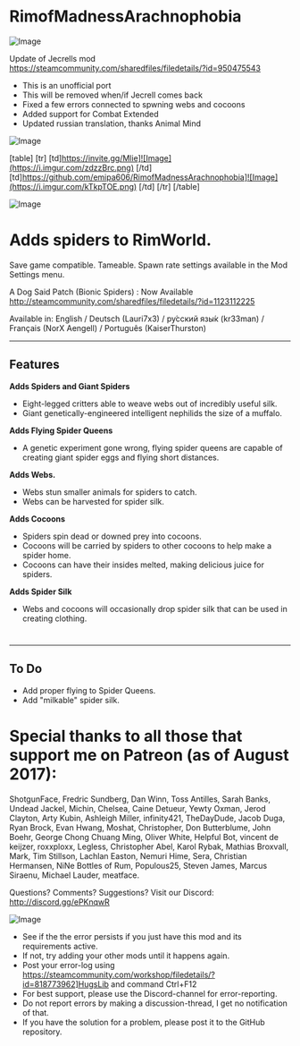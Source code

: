 # RimofMadnessArachnophobia

![Image](https://i.imgur.com/WAEzk68.png)

Update of Jecrells mod
https://steamcommunity.com/sharedfiles/filedetails/?id=950475543

- This is an unofficial port
- This will be removed when/if Jecrell comes back
- Fixed a few errors connected to spwning webs and cocoons
- Added support for Combat Extended
- Updated russian translation, thanks Animal Mind 

![Image](https://i.imgur.com/7Gzt3Rg.png)


[table]
	[tr]
		[td]https://invite.gg/Mlie]![Image](https://i.imgur.com/zdzzBrc.png)
[/td]
		[td]https://github.com/emipa606/RimofMadnessArachnophobia]![Image](https://i.imgur.com/kTkpTOE.png)
[/td]
	[/tr]
[/table]
	
![Image](https://i.imgur.com/NOW7jU1.png)


#   Adds spiders to RimWorld.

Save game compatible.
Tameable.
Spawn rate settings available in the Mod Settings menu.

A Dog Said Patch (Bionic Spiders) : Now Available
http://steamcommunity.com/sharedfiles/filedetails/?id=1123112225

Available in: English / Deutsch (Lauri7x3) / ру́сский язы́к (kr33man) / Français (NorX Aengell) / Português (KaiserThurston)

  ------------
   Features 
  ------------


  **Adds Spiders and Giant Spiders**
  

  - Eight-legged critters able to weave webs out of incredibly useful silk.
  - Giant genetically-engineered intelligent nephilids the size of a muffalo.
  


  **Adds Flying Spider Queens**
  
  
  - A genetic experiment gone wrong, flying spider queens are capable of creating giant spider eggs and flying short distances.



  **Adds Webs.**


  - Webs stun smaller animals for spiders to catch.
  - Webs can be harvested for spider silk.


  
**Adds Cocoons**


  - Spiders spin dead or downed prey into cocoons.
  - Cocoons will be carried by spiders to other cocoons to help make a spider home.
  - Cocoons can have their insides melted, making delicious juice for spiders.


  
**Adds Spider Silk**
  

- Webs and cocoons will occasionally drop spider silk that can be used in creating clothing.



# 
------------
   To Do 
------------




-   Add proper flying to Spider Queens.
-   Add &quot;milkable&quot; spider silk.



# Special thanks to all those that support me on Patreon (as of August 2017):

ShotgunFace, Fredric Sundberg, Dan Winn, Toss Antilles, Sarah Banks, Undead Jackel, Michin, Chelsea, Caine Detueur, Yewty Oxman, Jerod Clayton, Arty Kubin, Ashleigh Miller, infinity421, TheDayDude, Jacob Duga, Ryan Brock, Evan Hwang, Moshat, Christopher, Don Butterblume, John Boehr, George Chong Chuang Ming, Oliver White, Helpful Bot, vincent de keijzer, roxxploxx, Legless, Christopher Abel, Karol Rybak, Mathias Broxvall, Mark, Tim Stillson, Lachlan Easton, Nemuri Hime, Sera, Christian Hermansen, NiNe Bottles of Rum, Populous25, Steven James, Marcus Siraenu, Michael Lauder, meatface.

Questions? Comments? Suggestions? Visit our Discord: http://discord.gg/ePKnqwR



![Image](https://i.imgur.com/Rs6T6cr.png)



-  See if the the error persists if you just have this mod and its requirements active.
-  If not, try adding your other mods until it happens again.
-  Post your error-log using https://steamcommunity.com/workshop/filedetails/?id=818773962]HugsLib and command Ctrl+F12
-  For best support, please use the Discord-channel for error-reporting.
-  Do not report errors by making a discussion-thread, I get no notification of that.
-  If you have the solution for a problem, please post it to the GitHub repository.



